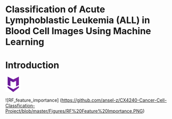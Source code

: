 # **Classification of Acute Lymphoblastic Leukemia (ALL) in Blood Cell Images Using Machine Learning**
# **Introduction**


![ALLvsHem](https://github.com/adam-p/markdown-here/raw/master/src/common/images/icon48.png)


![RF_feature_importance] (https://github.com/ansel-z/CX4240-Cancer-Cell-Classfication-Project/blob/master/Figures/RF%20Feature%20Importance.PNG)

